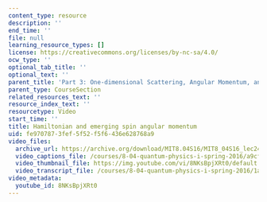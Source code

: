 ```yaml
---
content_type: resource
description: ''
end_time: ''
file: null
learning_resource_types: []
license: https://creativecommons.org/licenses/by-nc-sa/4.0/
ocw_type: ''
optional_tab_title: ''
optional_text: ''
parent_title: 'Part 3: One-dimensional Scattering, Angular Momentum, and Central Potentials'
parent_type: CourseSection
related_resources_text: ''
resource_index_text: ''
resourcetype: Video
start_time: ''
title: Hamiltonian and emerging spin angular momentum
uid: fe970787-3fef-5f52-f5f6-436e628768a9
video_files:
  archive_url: https://archive.org/download/MIT8.04S16/MIT8_04S16_lec24_s3_300k.mp4
  video_captions_file: /courses/8-04-quantum-physics-i-spring-2016/a9cf88f76f1a5628a6856ed9802c2e64_8NKsBpjXRt0.vtt
  video_thumbnail_file: https://img.youtube.com/vi/8NKsBpjXRt0/default.jpg
  video_transcript_file: /courses/8-04-quantum-physics-i-spring-2016/1aa1caad11a0ebe332065e9440fbf410_8NKsBpjXRt0.pdf
video_metadata:
  youtube_id: 8NKsBpjXRt0
---
```

